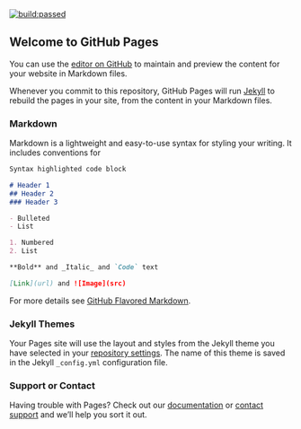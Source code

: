 <a href="#" id="status-image-popup" title="Latest push build on default branch: passed" name="status-images" class="open-popup" data-ember-action="" data-ember-action-755="755">
    <img src="https://travis-ci.org/eddyzhang1986/antd-jsonschema-form.svg?branch=master" alt="build:passed">
</a>
<!--
<a href="https://codecov.io/gh/eddyzhang1986/antd-jsonschema-form">
  <img src="https://codecov.io/gh/eddyzhang1986/antd-jsonschema-form/branch/master/graph/badge.svg" alt="Codecov" />
</a>
-->

					
## Welcome to GitHub Pages

You can use the [editor on GitHub](https://github.com/eddyzhang1986/antd-jsonschema-form/edit/master/README.md) to maintain and preview the content for your website in Markdown files.

Whenever you commit to this repository, GitHub Pages will run [Jekyll](https://jekyllrb.com/) to rebuild the pages in your site, from the content in your Markdown files.

### Markdown

Markdown is a lightweight and easy-to-use syntax for styling your writing. It includes conventions for

```markdown
Syntax highlighted code block

# Header 1
## Header 2
### Header 3

- Bulleted
- List

1. Numbered
2. List

**Bold** and _Italic_ and `Code` text

[Link](url) and ![Image](src)
```

For more details see [GitHub Flavored Markdown](https://guides.github.com/features/mastering-markdown/).

### Jekyll Themes

Your Pages site will use the layout and styles from the Jekyll theme you have selected in your [repository settings](https://github.com/eddyzhang1986/antd-jsonschema-form/settings). The name of this theme is saved in the Jekyll `_config.yml` configuration file.

### Support or Contact

Having trouble with Pages? Check out our [documentation](https://help.github.com/categories/github-pages-basics/) or [contact support](https://github.com/contact) and we’ll help you sort it out.
